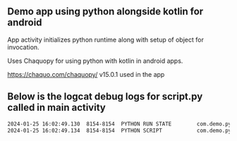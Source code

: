 ## Demo app using python alongside kotlin for android 

App activity initializes python runtime along with setup of object for invocation.

Uses Chaquopy for using python with kotlin in android apps.

https://chaquo.com/chaquopy/ v15.0.1 used in the app

## Below is the logcat debug logs for script.py called in main activity
```sh
2024-01-25 16:02:49.130  8154-8154  PYTHON RUN STATE        com.demo.pydroid                     D  true
2024-01-25 16:02:49.134  8154-8154  PYTHON SCRIPT           com.demo.pydroid                     D  factorial of 77 is 145183092028285869634070784086308284983740379224208358846781574688061991349156420080065207861248000000000000000000
```